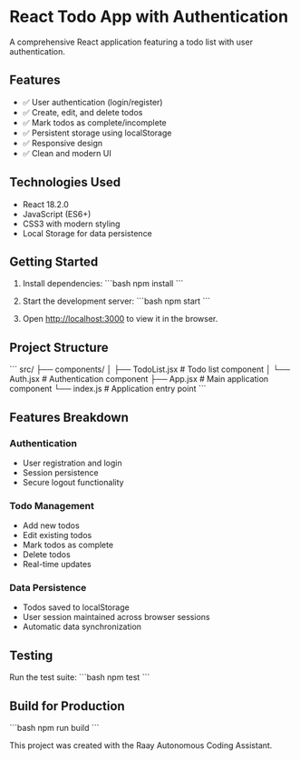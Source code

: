 # React Todo App with Authentication

A comprehensive React application featuring a todo list with user authentication.

## Features

- ✅ User authentication (login/register)
- ✅ Create, edit, and delete todos
- ✅ Mark todos as complete/incomplete
- ✅ Persistent storage using localStorage
- ✅ Responsive design
- ✅ Clean and modern UI

## Technologies Used

- React 18.2.0
- JavaScript (ES6+)
- CSS3 with modern styling
- Local Storage for data persistence

## Getting Started

1. Install dependencies:
   \`\`\`bash
   npm install
   \`\`\`

2. Start the development server:
   \`\`\`bash
   npm start
   \`\`\`

3. Open [http://localhost:3000](http://localhost:3000) to view it in the browser.

## Project Structure

\`\`\`
src/
├── components/
│   ├── TodoList.jsx    # Todo list component
│   └── Auth.jsx        # Authentication component
├── App.jsx             # Main application component
└── index.js            # Application entry point
\`\`\`

## Features Breakdown

### Authentication
- User registration and login
- Session persistence
- Secure logout functionality

### Todo Management
- Add new todos
- Edit existing todos
- Mark todos as complete
- Delete todos
- Real-time updates

### Data Persistence
- Todos saved to localStorage
- User session maintained across browser sessions
- Automatic data synchronization

## Testing

Run the test suite:
\`\`\`bash
npm test
\`\`\`

## Build for Production

\`\`\`bash
npm run build
\`\`\`

This project was created with the Raay Autonomous Coding Assistant.
